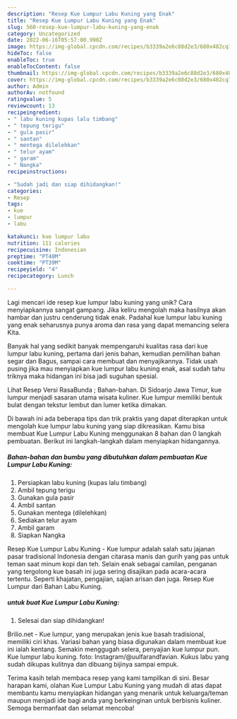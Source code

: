 ```yaml
---
description: "Resep Kue Lumpur Labu Kuning yang Enak"
title: "Resep Kue Lumpur Labu Kuning yang Enak"
slug: 560-resep-kue-lumpur-labu-kuning-yang-enak
category: Uncategorized
date: 2022-06-16T05:57:00.990Z
image: https://img-global.cpcdn.com/recipes/b3339a2e6c88d2e3/680x482cq70/kue-lumpur-labu-kuning-foto-resep-utama.jpg
hideToc: false
enableToc: true
enableTocContent: false
thumbnail: https://img-global.cpcdn.com/recipes/b3339a2e6c88d2e3/680x482cq70/kue-lumpur-labu-kuning-foto-resep-utama.jpg
cover: https://img-global.cpcdn.com/recipes/b3339a2e6c88d2e3/680x482cq70/kue-lumpur-labu-kuning-foto-resep-utama.jpg
author: Admin
authorAv: notfound
ratingvalue: 5
reviewcount: 13
recipeingredient:
- " labu kuning kupas lalu timbang"
- " tepung terigu"
- " gula pasir"
- " santan"
- " mentega dilelehkan"
- " telur ayam"
- " garam"
- " Nangka"
recipeinstructions:

- "Sudah jadi dan siap dihidangkan!"
categories:
- Resep
tags:
- kue
- lumpur
- labu

katakunci: kue lumpur labu 
nutrition: 111 calories
recipecuisine: Indonesian
preptime: "PT40M"
cooktime: "PT39M"
recipeyield: "4"
recipecategory: Lunch

---
```





Lagi mencari ide resep kue lumpur labu kuning yang unik? Cara menyiapkannya sangat gampang. Jika keliru mengolah maka hasilnya akan hambar dan justru cenderung tidak enak. Padahal kue lumpur labu kuning yang enak seharusnya punya aroma dan rasa yang dapat memancing selera Kita.





Banyak hal yang sedikit banyak mempengaruhi kualitas rasa dari kue lumpur labu kuning, pertama dari jenis bahan, kemudian pemilihan bahan segar dan Bagus, sampai cara membuat dan menyajikannya. Tidak usah pusing jika mau menyiapkan kue lumpur labu kuning enak,      asal sudah tahu triknya maka hidangan ini bisa jadi suguhan spesial.














Lihat Resep Versi RasaBunda ; Bahan-bahan. Di Sidoarjo Jawa Timur, kue lumpur menjadi sasaran utama wisata kuliner. Kue lumpur memiliki bentuk bulat dengan tekstur lembut dan lumer ketika dimakan.






Di bawah ini ada beberapa tips dan trik praktis yang dapat diterapkan untuk mengolah kue lumpur labu kuning yang siap dikreasikan. Kamu bisa membuat Kue Lumpur Labu Kuning menggunakan 8 bahan dan 0 langkah pembuatan. Berikut ini langkah-langkah dalam menyiapkan hidangannya.

<!--inarticleads1-->

##### Bahan-bahan dan bumbu yang dibutuhkan dalam pembuatan Kue Lumpur Labu Kuning:

1. Persiapkan  labu kuning (kupas lalu timbang)
1. Ambil  tepung terigu
1. Gunakan  gula pasir
1. Ambil  santan
1. Gunakan  mentega (dilelehkan)
1. Sediakan  telur ayam
1. Ambil  garam
1. Siapkan  Nangka


Resep Kue Lumpur Labu Kuning - Kue lumpur adalah salah satu jajanan pasar tradisional Indonesia dengan citarasa manis dan gurih yang pas untuk teman saat minum kopi dan teh. Selain enak sebagai camilan, penganan yang tergolong kue basah ini juga sering disajikan pada acara-acara tertentu. Seperti khajatan, pengajian, sajian arisan dan juga. Resep Kue Lumpur dari Bahan Labu Kuning. 

<!--inarticleads2-->

#####  untuk buat Kue Lumpur Labu Kuning:


1. Selesai dan siap dihidangkan!

Brilio.net - Kue lumpur, yang merupakan jenis kue basah tradisional, memiliki ciri khas. Variasi bahan yang biasa digunakan dalam membuat kue ini ialah kentang. Semakin menggugah selera, penyajian kue lumpur pun. Kue lumpur labu kuning. foto: Instagram/@uulfarandfavian. Kukus labu yang sudah dikupas kulitnya dan dibuang bijinya sampai empuk. 

Terima kasih telah membaca resep yang kami tampilkan di sini. Besar harapan kami, olahan Kue Lumpur Labu Kuning yang mudah di atas dapat membantu kamu menyiapkan hidangan yang menarik untuk keluarga/teman maupun menjadi ide bagi anda yang berkeinginan untuk berbisnis kuliner. Semoga bermanfaat dan selamat mencoba!
